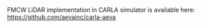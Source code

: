 FMCW LiDAR implementation in CARLA simulator is available here: https://github.com/aevainc/carla-aeva
